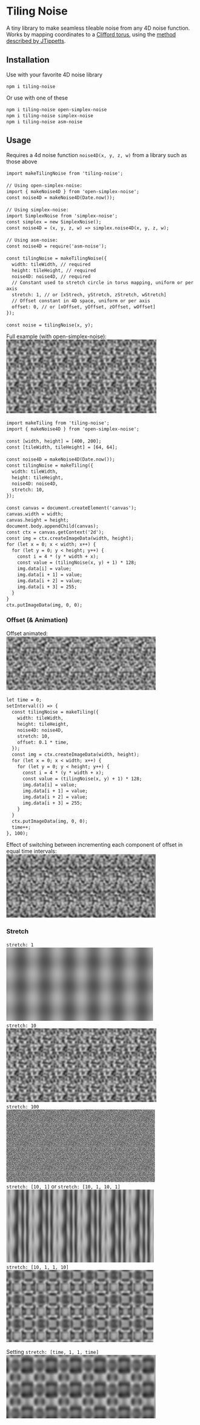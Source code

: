 # Tiling Noise
A tiny library to make seamless tileable noise from any 4D noise function.  
Works by mapping coordinates to a [Clifford torus](https://en.wikipedia.org/wiki/Clifford_torus), using the [method described by JTippetts](https://www.gamedev.net/blog/33/entry-2138456-seamless-noise/).

## Installation
Use with your favorite 4D noise library
```
npm i tiling-noise
```
Or use with one of these
```
npm i tiling-noise open-simplex-noise
npm i tiling-noise simplex-noise
npm i tiling-noise asm-noise
```
## Usage
Requires a 4d noise function `noise4D(x, y, z, w)` from a library such as those above
```
import makeTilingNoise from 'tiling-noise';

// Using open-simplex-noise:
import { makeNoise4D } from 'open-simplex-noise';
const noise4D = makeNoise4D(Date.now());

// Using simplex-noise:
import SimplexNoise from 'simplex-noise';
const simplex = new SimplexNoise();
const noise4D = (x, y, z, w) => simplex.noise4D(x, y, z, w);

// Using asm-noise:
const noise4D = require('asm-noise');

const tilingNoise = makeTilingNoise({
  width: tileWidth, // required
  height: tileHeight, // required
  noise4D: noise4D, // required
  // Constant used to stretch circle in torus mapping, uniform or per axis
  stretch: 1, // or [xStrech, yStretch, zStretch, wStretch]
  // Offset constant in 4D space, uniform or per axis
  offset: 0, // or [xOffset, yOffset, zOffset, wOffset]
});

const noise = tilingNoise(x, y);
```
Full example (with open-simplex-noise):  
![](https://raw.githubusercontent.com/adrsch/tiling-noise/master/images/stretch10.png)
```
import makeTiling from 'tiling-noise';
import { makeNoise4D } from 'open-simplex-noise';

const [width, height] = [400, 200];
const [tileWidth, tileHeight] = [64, 64];

const noise4D = makeNoise4D(Date.now());
const tilingNoise = makeTiling({
  width: tileWidth, 
  height: tileHeight, 
  noise4D: noise4D,
  stretch: 10,
});

const canvas = document.createElement('canvas');
canvas.width = width;
canvas.height = height;
document.body.appendChild(canvas);
const ctx = canvas.getContext('2d');
const img = ctx.createImageData(width, height);
for (let x = 0; x < width; x++) {
  for (let y = 0; y < height; y++) {
    const i = 4 * (y * width + x);
    const value = (tilingNoise(x, y) + 1) * 128;
    img.data[i] = value;
    img.data[i + 1] = value;
    img.data[i + 2] = value;
    img.data[i + 3] = 255;
  }
}
ctx.putImageData(img, 0, 0);
```

### Offset (& Animation)
Offset animated:  
![](https://raw.githubusercontent.com/adrsch/tiling-noise/master/images/basicanimated.gif)  
```
let time = 0;
setInterval(() => {
  const tilingNoise = makeTiling({
    width: tileWidth, 
    height: tileHeight, 
    noise4D: noise4D,
    stretch: 10,
    offset: 0.1 * time,
  });
  const img = ctx.createImageData(width, height);
  for (let x = 0; x < width; x++) {
    for (let y = 0; y < height; y++) {
      const i = 4 * (y * width + x);
      const value = (tilingNoise(x, y) + 1) * 128;
      img.data[i] = value;
      img.data[i + 1] = value;
      img.data[i + 2] = value;
      img.data[i + 3] = 255;
    }
  }
  ctx.putImageData(img, 0, 0);
  time++;
}, 100);
```
Effect of switching between incrementing each component of offset in equal time intervals:  
![](https://raw.githubusercontent.com/adrsch/tiling-noise/master/images/offsetcomponents.gif)  
### Stretch
`stretch: 1`  
![](https://raw.githubusercontent.com/adrsch/tiling-noise/master/images/stretch1.png)  
`stretch: 10`  
![](https://raw.githubusercontent.com/adrsch/tiling-noise/master/images/stretch10.png)  
`stretch: 100`  
![](https://raw.githubusercontent.com/adrsch/tiling-noise/master/images/stretch100.png)  
`stretch: [10, 1]` or `stretch: [10, 1, 10, 1]`  
![](https://raw.githubusercontent.com/adrsch/tiling-noise/master/images/verticalstretch.png)  
`stretch: [10, 1, 1, 10]`  
![](https://raw.githubusercontent.com/adrsch/tiling-noise/master/images/ellipses.png)  

Setting `stretch: [time, 1, 1, time]`   
![](https://raw.githubusercontent.com/adrsch/tiling-noise/master/images/stretchanimated.gif)  

